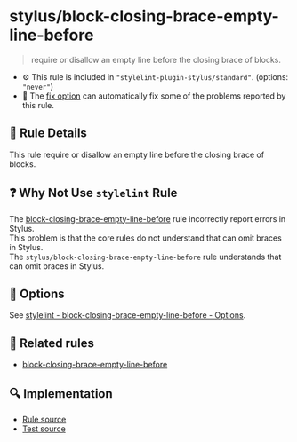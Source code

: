 # stylus/block-closing-brace-empty-line-before

> require or disallow an empty line before the closing brace of blocks.

- :gear: This rule is included in `"stylelint-plugin-stylus/standard"`. (options: `"never"`)
- :wrench: The [fix option](https://stylelint.io/user-guide/usage/options#fix) can automatically fix some of the problems reported by this rule.

## :book: Rule Details

This rule require or disallow an empty line before the closing brace of blocks.

## :question: Why Not Use `stylelint` Rule

The [block-closing-brace-empty-line-before] rule incorrectly report errors in Stylus.  
This problem is that the core rules do not understand that can omit braces in Stylus.  
The `stylus/block-closing-brace-empty-line-before` rule understands that can omit braces in Stylus.

## :wrench: Options

See [stylelint - block-closing-brace-empty-line-before - Options](https://stylelint.io/user-guide/rules/block-closing-brace-empty-line-before#options).

## :couple: Related rules

- [block-closing-brace-empty-line-before]

[block-closing-brace-empty-line-before]: https://stylelint.io/user-guide/rules/block-closing-brace-empty-line-before

## :mag: Implementation

- [Rule source](https://github.com/ota-meshi/stylelint-plugin-stylus/blob/master/lib/rules/block-closing-brace-empty-line-before.js)
- [Test source](https://github.com/ota-meshi/stylelint-plugin-stylus/blob/master/tests/lib/rules/block-closing-brace-empty-line-before.js)
